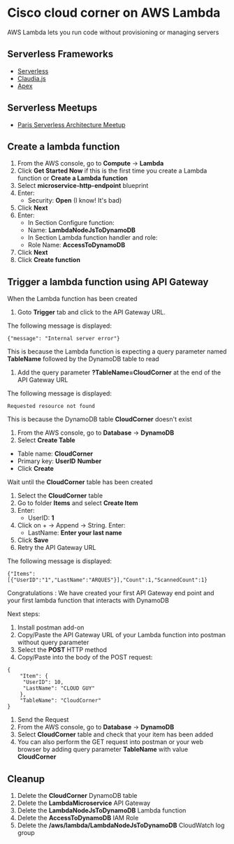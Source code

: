 # Cisco cloud corner on AWS Lambda
AWS Lambda lets you run code without provisioning or managing servers

## Serverless Frameworks
- [Serverless](https://serverless.com)
- [Claudia.js](https://claudiajs.com)
- [Apex](apex.run)

## Serverless Meetups
- [Paris Serverless Architecture Meetup](https://www.meetup.com/Paris-Serverless-Architecture-Meetup)

## Create a lambda function
1. From the AWS console, go to **Compute** -> **Lambda**
1. Click **Get Started Now** if this is the first time you create a Lambda function or **Create a Lambda function**
1. Select **microservice-http-endpoint** blueprint
1. Enter:
    - Security: **Open** (I know! It's bad)
1. Click **Next**
1. Enter:
    - In Section Configure function:
    - Name: **LambdaNodeJsToDynamoDB**
    - In Section Lambda function handler and role:
    - Role Name: **AccessToDynamoDB**
1. Click **Next**
1. Click **Create function**

## Trigger a lambda function using API Gateway
When the Lambda function has been created
1. Goto **Trigger** tab and click to the API Gateway URL.

  The following message is displayed:
  ```
  {"message": "Internal server error"}
  ```
  This is because the Lambda function is expecting a query parameter named **TableName** followed by the DynamoDB table to read

1. Add the query parameter **?TableName=CloudCorner** at the end of the API Gateway URL

  The following message is displayed:
  ```
  Requested resource not found
  ```
  This is because the DynamoDB table **CloudCorner** doesn't exist

1. From the AWS console, go to **Database** -> **DynamoDB**
1. Select **Create Table**
  - Table name: **CloudCorner**
  - Primary key: **UserID** **Number**
  - Click **Create**

  Wait until the **CloudCorner** table has been created

1. Select the **CloudCorner** table
1. Go to folder **Items** and select **Create Item**
1. Enter:
    - UserID: **1**
1. Click on + -> Append -> String. Enter:
    - LastName: **Enter your last name**
1. Click **Save**
1. Retry the API Gateway URL

The following message is displayed:
```
{"Items":[{"UserID":"1","LastName":"ARQUES"}],"Count":1,"ScannedCount":1}
```

Congratulations : We have created your first  API Gateway end point and your first lambda function that interacts with DynamoDB

Next steps:
1. Install postman add-on
1. Copy/Paste the API Gateway URL of your Lambda function into postman without query parameter
1. Select the **POST** HTTP method
1. Copy/Paste into the body of the POST request:
  ```
  {
      "Item": {
       "UserID": 10,
       "LastName": "CLOUD GUY"
      },
      "TableName": "CloudCorner"
  }  
  ```
1. Send the Request
1. From the AWS console, go to **Database** -> **DynamoDB**
1. Select **CloudCorner** table and check that your item has been added
1. You can also perform the GET request into postman or your web browser by adding query parameter **TableName** with value **CloudCorner**

## Cleanup
1. Delete the **CloudCorner** DynamoDB table
1. Delete the **LambdaMicroservice** API Gateway
1. Delete the **LambdaNodeJsToDynamoDB** Lambda function
1. Delete the **AccessToDynamoDB** IAM Role
1. Delete the **/aws/lambda/LambdaNodeJsToDynamoDB** CloudWatch log group
